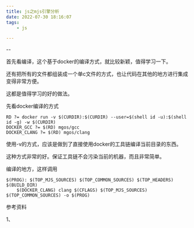```yaml
---
title: js之mjs引擎分析
date: 2022-07-30 18:16:07
tags:
	- js

---
```


--

首先看编译，这个基于docker的编译方式，就比较新颖，值得学习一下。

还有把所有的文件都组装成一个单c文件的方式，也让代码在其他的地方进行集成变得非常方便。

这都是值得学习的好的做法。

先看docker编译的方式

```
RD ?= docker run -v $(CURDIR):$(CURDIR) --user=$(shell id -u):$(shell id -g) -w $(CURDIR)
DOCKER_GCC ?= $(RD) mgos/gcc
DOCKER_CLANG ?= $(RD) mgos/clang
```

使用-v的方式，应该是做到了直接使用docker的工具链编译当前目录的东西。

这种方式非常的好。保证工具链不会污染当前的机器，而且非常简单。

编译的地方，这样调用

```
$(PROG): $(TOP_MJS_SOURCES) $(TOP_COMMON_SOURCES) $(TOP_HEADERS) $(BUILD_DIR)
	$(DOCKER_CLANG) clang $(CFLAGS) $(TOP_MJS_SOURCES) $(TOP_COMMON_SOURCES) -o $(PROG)
```



参考资料

1、

